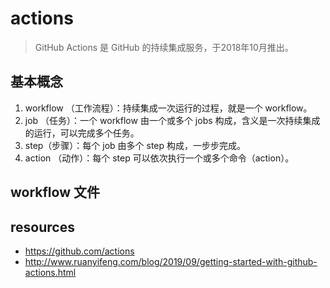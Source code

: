 # actions
> GitHub Actions 是 GitHub 的持续集成服务，于2018年10月推出。

## 基本概念
1. workflow （工作流程）：持续集成一次运行的过程，就是一个 workflow。
2. job （任务）：一个 workflow 由一个或多个 jobs 构成，含义是一次持续集成的运行，可以完成多个任务。
3. step（步骤）：每个 job 由多个 step 构成，一步步完成。
4. action （动作）：每个 step 可以依次执行一个或多个命令（action）。

## workflow 文件

## resources
- https://github.com/actions
- http://www.ruanyifeng.com/blog/2019/09/getting-started-with-github-actions.html
